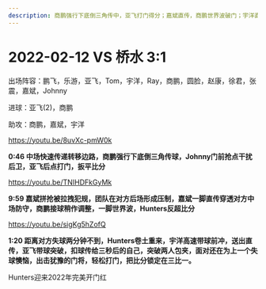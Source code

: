 ```yaml
---
description: 商鹏强行下底倒三角传中，亚飞打门得分；嘉斌直传，商鹏世界波破门；宇洋直传，亚飞突破打门得分
---
```


# 2022-02-12 VS 桥水 3:1

出场阵容：鹏飞，乐游，亚飞，Tom，宇洋，Ray，商鹏，圆脸，赵康，徐君，张震，嘉斌，Johnny

进球：亚飞(2)，商鹏

助攻：商鹏，嘉斌，宇洋

https://youtu.be/8uvXc-pmW0k

**0:46 中场快速传递转移边路，商鹏强行下底倒三角传球，Johnny门前抢点干扰后卫，亚飞后点打门，扳平比分**

https://youtu.be/TNIHDFkGyMk

**9:59 嘉斌拼抢被拉拽犯规，团队在对方后场形成压制，嘉斌一脚直传穿透对方中场防守，商鹏接球稍作调整，一脚世界波，Hunters反超比分**

https://youtu.be/sigKg5hZofQ

**1:20 距离对方失球两分钟不到，Hunters卷土重来，宇洋高速带球前冲，送出直传，亚飞带球突破，扣球传给三秒后的自己，突破两人包夹，面对还在为上一个失球懊恼，出击犹豫的门将，轻松打门，把比分锁定在三比一。**

Hunters迎来2022年完美开门红
